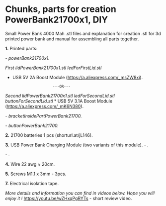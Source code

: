 # **Chunks, parts for creation PowerBank21700x1, DIY**
Small Power Bank 4000 Mah .stl files and explanation for creation
.stl for 3d printed power bank and manual for assembling all parts together.

**1.** Printed parts:
 
*-  powerBank21700x1.*

 *First lidPowerBank21700x1.stl*
  *ledForFirstLid.stl*
   * USB 5V 2A Boost Module (https://a.aliexpress.com/_msZW8xi).
  
                           ---OR---
  
 *Second lidPowerBank21700x1.stl*
  *ledForSecondLid.stl*
   *buttonForSecondLid.stl*
    * USB 5V 3.1A Boost Module (https://a.aliexpress.com/_mK6N380).
 
  

*-  bracketInsidePartPowerBank21700.*

*-  buttonPowerBank21700.*


**2.** 21700 batteries 1 pcs (shorturl.at/jL146).

**3.** USB Power Bank Charging Module (two variants of this module).
*-   .*

*-   .*

**4.** Wire 22 awg ≈ 20cm. 

**5.** Screws M1.1 х 3mm - 3pcs.

**7.** Electrical isolation tape.


*More details and information you can find in videos below. Hope you will enjoy it !*
 https://youtu.be/wZHxqPgRYTs - short review video.
